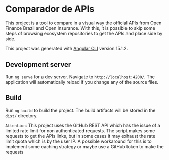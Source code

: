 # Comparador de APIs

This project is a tool to compare in a visual way the official APIs from Open Finance Brazil and Open Insurance. With this, it is possible to skip some steps of browsing ecosystem repositories to get the APIs and place side by side.



This project was generated with [Angular CLI](https://github.com/angular/angular-cli) version 15.1.2.

## Development server

Run `ng serve` for a dev server. Navigate to `http://localhost:4200/`. The application will automatically reload if you change any of the source files.


## Build

Run `ng build` to build the project. The build artifacts will be stored in the `dist/` directory.


`Attention`: This project uses the GitHub REST API which has the issue of a limited rate limit for non authenticated requests. The script makes some requests to get the APIs links, but in some cases it may exhaust the rate limit quota which is by the user IP. A possible workaround for this is to implement some caching strategy or maybe use a GitHub token to make the requests

